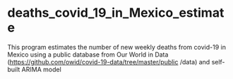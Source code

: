# deaths_covid_19_in_Mexico_estimate
 This program estimates the number of new weekly deaths from covid-19 in Mexico using a public database from Our World in Data (https://github.com/owid/covid-19-data/tree/master/public /data) and self-built ARIMA model
